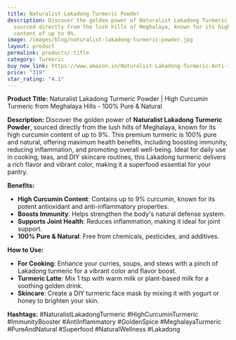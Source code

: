 ```yaml
---
title: Naturalist Lakadong Turmeric Powder
description: Discover the golden power of Naturalist Lakadong Turmeric Powder,
  sourced directly from the lush hills of Meghalaya, known for its high curcumin
  content of up to 9%.
image: /images/blog/naturalist-lakadong-turmeric-powder.jpg
layout: product
permalink: products/:title
category: Turmeric
buy_now_link: https://www.amazon.in/Naturalist-Lakadong-Turmeric-Anti-inflammatory-Antioxidant/dp/B0B44G2XKR/ref=sr_1_35?crid=1IBX4K52DVNNJ&tag=m0150-21
price: "319"
star_rating: "4.1"
---
```

**Product Title:** Naturalist Lakadong Turmeric Powder | High Curcumin Turmeric from Meghalaya Hills - 100% Pure & Natural

**Description:**
Discover the golden power of **Naturalist Lakadong Turmeric Powder**, sourced directly from the lush hills of Meghalaya, known for its high curcumin content of up to 9%. This premium turmeric is 100% pure and natural, offering maximum health benefits, including boosting immunity, reducing inflammation, and promoting overall well-being. Ideal for daily use in cooking, teas, and DIY skincare routines, this Lakadong turmeric delivers a rich flavor and vibrant color, making it a superfood essential for your pantry.

**Benefits:**
- **High Curcumin Content**: Contains up to 9% curcumin, known for its potent antioxidant and anti-inflammatory properties.
- **Boosts Immunity**: Helps strengthen the body's natural defense system.
- **Supports Joint Health**: Reduces inflammation, making it ideal for joint support.
- **100% Pure & Natural**: Free from chemicals, pesticides, and additives.

**How to Use:**
- **For Cooking**: Enhance your curries, soups, and stews with a pinch of Lakadong turmeric for a vibrant color and flavor boost.
- **Turmeric Latte**: Mix 1 tsp with warm milk or plant-based milk for a soothing golden drink.
- **Skincare**: Create a DIY turmeric face mask by mixing it with yogurt or honey to brighten your skin.

**Hashtags:**
#NaturalistLakadongTurmeric #HighCurcuminTurmeric #ImmunityBooster #AntiInflammatory #GoldenSpice #MeghalayaTurmeric #PureAndNatural #Superfood #NaturalWellness #Lakadong
